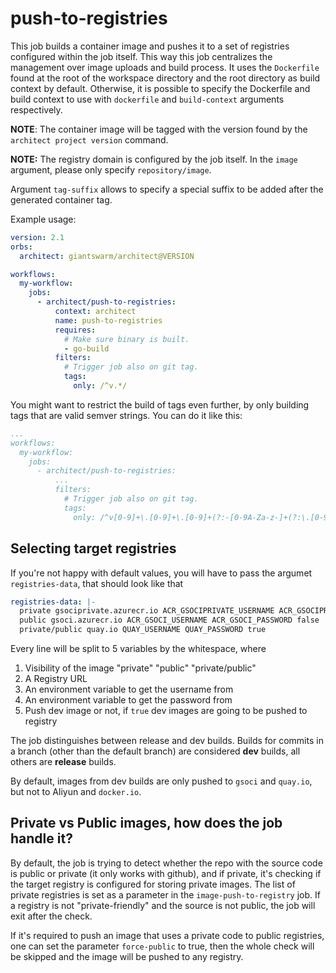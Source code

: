 # push-to-registries

This job builds a container image and pushes it to a set of registries configured within the job itself.
This way this job centralizes the management over image uploads and build process.
It uses the `Dockerfile` found at the root of the workspace directory and the root directory as
build context by default.
Otherwise, it is possible to specify the Dockerfile and build context to use with `dockerfile` and `build-context` arguments respectively.

**NOTE**: The container image will be tagged with the version found by the `architect project version` command.

**NOTE:** The registry domain is configured by the job itself. In the `image` argument, please only specify `repository/image`.

Argument `tag-suffix` allows to specify a special suffix to be added after the generated container tag.

Example usage:

```yaml
version: 2.1
orbs:
  architect: giantswarm/architect@VERSION

workflows:
  my-workflow:
    jobs:
      - architect/push-to-registries:
          context: architect
          name: push-to-registries
          requires:
            # Make sure binary is built.
            - go-build
          filters:
            # Trigger job also on git tag.
            tags:
              only: /^v.*/
```

You might want to restrict the build of tags even further, by only building tags that are valid semver strings.
You can do it like this:

```yaml
...
workflows:
  my-workflow:
    jobs:
      - architect/push-to-registries:
          ...
          filters:
            # Trigger job also on git tag.
            tags:
              only: /^v[0-9]+\.[0-9]+\.[0-9]+(?:-[0-9A-Za-z-]+(?:\.[0-9A-Za-z-]+)*)?(?:\+[0-9A-Za-z-]+)?$/
```

## Selecting target registries

If you're not happy with default values, you will have to pass the argumet `registries-data`, that should look like that
```yaml
registries-data: |-
  private gsociprivate.azurecr.io ACR_GSOCIPRIVATE_USERNAME ACR_GSOCIPRIVATE_PASSWORD false
  public gsoci.azurecr.io ACR_GSOCI_USERNAME ACR_GSOCI_PASSWORD false
  private/public quay.io QUAY_USERNAME QUAY_PASSWORD true
```

Every line will be split to 5 variables by the whitespace, where

1. Visibility of the image "private" "public" "private/public"
2. A Registry URL
3. An environment variable to get the username from
4. An environment variable to get the password from
5. Push dev image or not, if `true` dev images are going to be pushed to registry

The job distinguishes between release and dev builds. Builds for commits in a branch (other than the default branch) are considered **dev** builds, all others are **release** builds.

By default, images from dev builds are only pushed to `gsoci` and `quay.io`, but not to Aliyun and `docker.io`.

## Private vs Public images, how does the job handle it?

By default, the job is trying to detect whether the repo with the source code is public or private (it only works with github), and if private, it's checking if the target registry is configured for storing private images.
The list of private registries is set as a parameter in the `image-push-to-registry` job. If a registry is not "private-friendly" and the source is not public, the job will exit after the check.

If it's required to push an image that uses a private code to public registries, one can set the parameter `force-public` to true, then the whole check will be skipped and the image will be pushed to any registry.
